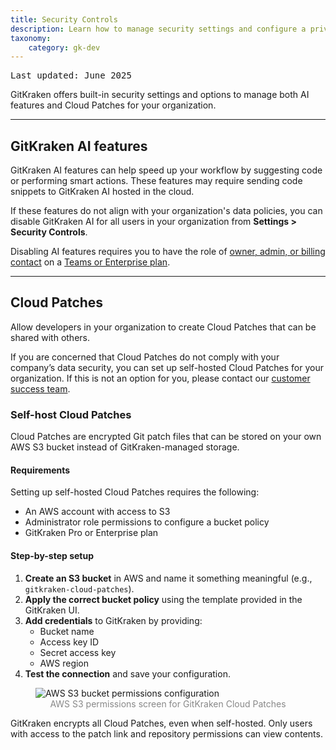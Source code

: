```yaml
---
title: Security Controls
description: Learn how to manage security settings and configure a private AWS S3 bucket for Cloud Patches.
taxonomy:
    category: gk-dev
---
```


<kbd>Last updated: June 2025</kbd>

GitKraken offers built-in security settings and options to manage both AI features and Cloud Patches for your organization.

***

## GitKraken AI features

GitKraken AI features can help speed up your workflow by suggesting code or performing smart actions. These features may require sending code snippets to GitKraken AI hosted in the cloud.

If these features do not align with your organization's data policies, you can disable GitKraken AI for all users in your organization from <strong>Settings > Security Controls</strong>.

Disabling AI features requires you to have the role of [owner, admin, or billing contact](/gk-dev/gk-dev-organization/#roles) on a [Teams or Enterprise plan](https://www.gitkraken.com/pricing).

***

## Cloud Patches
Allow developers in your organization to create Cloud Patches that can be shared with others. 

If you are concerned that Cloud Patches do not comply with your company’s data security, you can set up self-hosted Cloud Patches for your organization. If this is not an option for you, please contact our <a href="https://www.gitkraken.com/contact" target="_blank">customer success team</a>.

### Self-host Cloud Patches

Cloud Patches are encrypted Git patch files that can be stored on your own AWS S3 bucket instead of GitKraken-managed storage.

#### Requirements

Setting up self-hosted Cloud Patches requires the following:

- An AWS account with access to S3
- Administrator role permissions to configure a bucket policy
- GitKraken Pro or Enterprise plan

#### Step-by-step setup

1. **Create an S3 bucket** in AWS and name it something meaningful (e.g., `gitkraken-cloud-patches`).
2. **Apply the correct bucket policy** using the template provided in the GitKraken UI.
3. **Add credentials** to GitKraken by providing:
    - Bucket name
    - Access key ID
    - Secret access key
    - AWS region
4. **Test the connection** and save your configuration.

<figure>
  <img src="/wp-content/uploads/gkd-self-hosted-bucket.png" class="img-bordered center help-center-img" alt="AWS S3 bucket permissions configuration">
  <figcaption style="color:#888;text-align:center">AWS S3 permissions screen for GitKraken Cloud Patches</figcaption>
</figure>

<div class='callout callout--warning'>
  <p>
    GitKraken encrypts all Cloud Patches, even when self-hosted. Only users with access to the patch link and repository permissions can view contents.
  </p>
</div>
